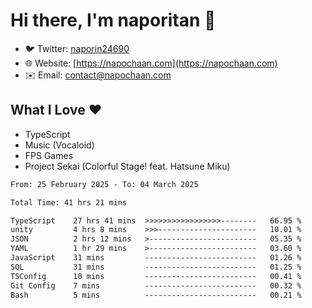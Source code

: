 # Hi there, I'm naporitan 👋

- 🐦 Twitter: [naporin24690](https://twitter.com/naporin24690)
- 🌐 Website: [https://napochaan.com](https://napochaan.com)
- ✉️ Email: [contact@napochaan.com](mailto:contact@napochaan.com)

## What I Love ❤️
- TypeScript
- Music (Vocaloid)
- FPS Games
- Project Sekai (Colorful Stage! feat. Hatsune Miku)

<!--START_SECTION:waka-->

```txt
From: 25 February 2025 - To: 04 March 2025

Total Time: 41 hrs 21 mins

TypeScript    27 hrs 41 mins  >>>>>>>>>>>>>>>>>--------   66.95 %
unity         4 hrs 8 mins    >>>----------------------   10.01 %
JSON          2 hrs 12 mins   >------------------------   05.35 %
YAML          1 hr 29 mins    >------------------------   03.60 %
JavaScript    31 mins         -------------------------   01.26 %
SQL           31 mins         -------------------------   01.25 %
TSConfig      10 mins         -------------------------   00.41 %
Git Config    7 mins          -------------------------   00.32 %
Bash          5 mins          -------------------------   00.21 %
```

<!--END_SECTION:waka-->

